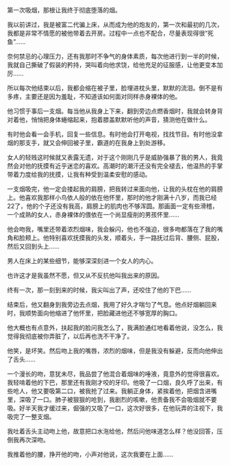 第一次吸烟，那根让我终于彻底堕落的烟。

我以前讲过，我是被富二代骗上床，从而成为他的炮友的，第一次和最初的几次，我都是非常不情愿的被他带着去开房。过程中一点也不配合，尽量表现得很“死鱼”……

奈何禁忌的心理压力，还有我那时不争气的身体素质，每次他进行到一半的时候，我就自己撕破了假装的矜持，哭叫着向他求饶，给他充足的征服感，让他更变本加厉……

所以每次他结束以后，我都会缩在被子里，脸埋进枕头里，默默的流泪。倒不是有多疼，主要还是因为羞耻，不知道该如何面对同样赤身裸体的他。

他习惯于事后一支烟。每当他从我身上下来，翻到旁边点燃香烟时，我就会转身背对着他，悄悄把身体蜷缩起来，抱着膝盖默默听他的声音，猜测他在做什么。

有时他会看一会手机，回复一些信息。有时他会打开电视，找找节目。有时他没拿烟的那支手，就又会伸回被子里，霸道的在我身上到处游移。

女人的轻贱这时候就又表露无遗，对于这个刚刚几乎是威胁强暴了我的男人，我竟然会对他的抚摸有近乎迷恋的喜欢。高潮时的潮汗还没有完全褪去，他温热的手掌带着力度给我的抚摸，让我有种受到温柔安慰的感动。

一支烟吸完，他一定会搂起我的肩膀，把我转过来面向他，让我的头枕在他的肩膀上。他喜欢我那样小鸟依人般的依在他怀里，那时的他才刚满十八岁，而我已经22了，他的个子还没有我高，肩膀上的肌肉也不够浑圆。那画面一定有些滑稽，一个成熟的女人，赤身裸体的偎依在一个尚显瘦削的男孩怀里……

他会吻我，嘴里还带着浓烈烟味，我会躲闪，他也不强迫，很多吻都落在了我的嘴角和脸颊上。他特别喜欢抚摸我的头发，顺着头，手一路抚过后背、腰侧、屁股，然后又回到头上……

男人在床上的某些细节，能够深深刻进一个女人的内心。

也许这才是我虽然不愿，但又从不反抗他叫我出来的原因。



终有一次，那一刻到来的时候，我尖叫出了声，还咬住了他的下巴……



结束后，他又翻身到我旁边去点烟，我用了好久才喘匀了气息。他点好烟躺回来时，我顺势面向他缩进了他怀里，把脸藏进他还不够宽厚的胸口。

他大概也有点意外，扶起我的脸问我怎么了，我满脸通红地看着他说，没怎么，我觉得我彻底被你弄脏了，以后再也洗不干净了。

他笑，是坏笑。然后吻上我的嘴唇，浓烈的烟味，但是我没有躲避，反而向他伸出了舌头……

一个漫长的吻，意犹未尽，我品尝了他混合着烟味的唾液，竟意外的觉得很喜欢。我轻啃着他的下巴，那里还有我刚才咬的牙印。他吸了一口烟，良久呼了出来，有些呛人，他又要吸第二口，被我抢了过来。我躺正身体，紧挨着他，把烟含进嘴里，深吸了一口。肺子被狠狠的呛到，我剧烈的咳嗽，他责备我不会吸烟就不要吸。好半天我才缓过来，倔强的又吸了一口，这次好很多，在他玩弄的注视下，我吸完了一整支烟。



我吐着舌头主动吻上他，故意把口水沲给他，然后问他味道怎么样？他没回答，压倒我再次深吻。

我推着他的腰，挣开他的吻，小声对他说，这次我要在上面……